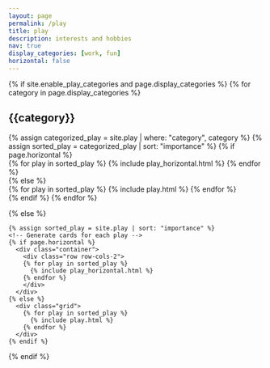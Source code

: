 ```yaml
---
layout: page
permalink: /play
title: play
description: interests and hobbies
nav: true
display_categories: [work, fun]
horizontal: false
---
```

<div class="play">
  {% if site.enable_play_categories and page.display_categories %}
  <!-- Display categorized play -->
    {% for category in page.display_categories %}
      <h2 class="category">{{category}}</h2>
      {% assign categorized_play = site.play | where: "category", category %}
      {% assign sorted_play = categorized_play | sort: "importance" %}
      <!-- Generate cards for each play -->
      {% if page.horizontal %}
        <div class="container">
          <div class="row row-cols-2">
          {% for play in sorted_play %}
            {% include play_horizontal.html %}
          {% endfor %}
          </div>
        </div>
      {% else %}
        <div class="grid">
          {% for play in sorted_play %}
            {% include play.html %}
          {% endfor %}
        </div>
      {% endif %}
    {% endfor %}

  {% else %}
  <!-- Display play without categories -->
    {% assign sorted_play = site.play | sort: "importance" %}
    <!-- Generate cards for each play -->
    {% if page.horizontal %}
      <div class="container">
        <div class="row row-cols-2">
        {% for play in sorted_play %}
          {% include play_horizontal.html %}
        {% endfor %}
        </div>
      </div>
    {% else %}
      <div class="grid">
        {% for play in sorted_play %}
          {% include play.html %}
        {% endfor %}
      </div>
    {% endif %}

  {% endif %}

</div>